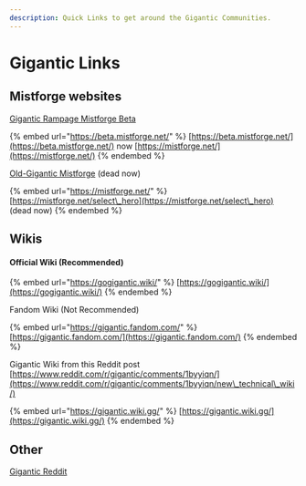 ```yaml
---
description: Quick Links to get around the Gigantic Communities.
---
```


# Gigantic Links

## Mistforge websites

[Gigantic Rampage Mistforge Beta](https://beta.mistforge.net/en-US/news)

{% embed url="https://beta.mistforge.net/" %}
[https://beta.mistforge.net/](https://beta.mistforge.net/) now [https://mistforge.net/](https://mistforge.net/)
{% endembed %}

[Old-Gigantic Mistforge](https://mistforge.net/select\_hero) (dead now)

{% embed url="https://mistforge.net/" %}
[https://mistforge.net/select\_hero](https://mistforge.net/select\_hero) (dead now)
{% endembed %}

## Wikis

#### Official Wiki (Recommended)

{% embed url="https://gogigantic.wiki/" %}
[https://gogigantic.wiki/](https://gogigantic.wiki/)
{% endembed %}

Fandom Wiki (Not Recommended)

{% embed url="https://gigantic.fandom.com/" %}
[https://gigantic.fandom.com/](https://gigantic.fandom.com/)
{% endembed %}

Gigantic Wiki from this Reddit post [https://www.reddit.com/r/gigantic/comments/1byyiqn/](https://www.reddit.com/r/gigantic/comments/1byyiqn/new\_technical\_wiki/)

{% embed url="https://gigantic.wiki.gg/" %}
[https://gigantic.wiki.gg/](https://gigantic.wiki.gg/)
{% endembed %}

## Other

[Gigantic Reddit](https://www.reddit.com/r/Gigantic)
